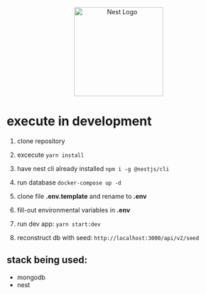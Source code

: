 <p align="center">
  <a href="http://nestjs.com/" target="blank"><img src="https://nestjs.com/img/logo-small.svg" width="200" alt="Nest Logo" /></a>
</p>

# execute in development

1. clone repository
2. excecute
   `yarn install`
3. have nest cli already installed
   `npm i -g @nestjs/cli`

4. run database
   `docker-compose up -d`

5. clone file **.env.template** and rename to **.env**

6. fill-out environmental variables in **.env**

7. run dev app:
   `yarn start:dev`

8. reconstruct db with seed:
   `http://localhost:3000/api/v2/seed`

## stack being used:

- mongodb
- nest
